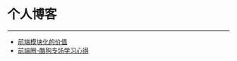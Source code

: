 # 个人博客
* * *

* [前端模块化的价值](https://github.com/Yeahax/blog/issues/1)
* [前端圈-酷狗专场学习心得](https://github.com/Yeahax/blog/issues/2)
